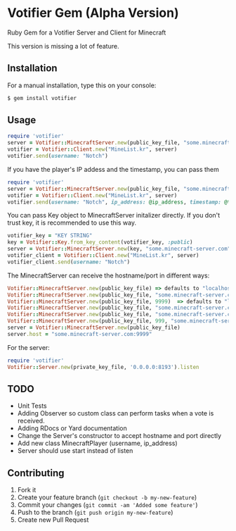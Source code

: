 # Votifier Gem (Alpha Version)

Ruby Gem for a Votifier Server and Client for Minecraft

This version is missing a lot of feature.

## Installation

For a manual installation, type this on your console:

```ruby
$ gem install votifier
```

## Usage

```ruby
require 'votifier'
server = Votifier::MinecraftServer.new(public_key_file, "some.minecraft-server.com")
votifier = Votifier::Client.new("MineList.kr", server)
votifier.send(username: "Notch")
```

If you have the player's IP addess and the timestamp, you can pass them

```ruby
require 'votifier'
server = Votifier::MinecraftServer.new(public_key_file, "some.minecraft-server.com:9999")
votifier = Votifier::Client.new("MineList.kr", server)
votifier.send(username: "Notch", ip_address: @ip_address, timestamp: @timestamp)
```

You can pass Key object to MinecraftServer initalizer directly. If you don't trust key, it is recommended to use this way.

```ruby
votifier_key = "KEY STRING"
key = Votifier::Key.from_key_content(votifier_key, :public)
server = Votifier::MinecraftServer.new(key, "some.minecraft-server.com", 8192)
votifier_client = Votifier::Client.new("MineList.kr", server)
votifier_client.send(username: "Notch")
```

The MinecraftServer can receive the hostname/port in different ways:

```ruby
Votifier::MinecraftServer.new(public_key_file) => defaults to "localhost:8192"
Votifier::MinecraftServer.new(public_key_file, "some.minecraft-server.com") => port 8192
Votifier::MinecraftServer.new(public_key_file, 9999)  => defaults to "localhost"
Votifier::MinecraftServer.new(public_key_file, "some.minecraft-server.com:9999")
Votifier::MinecraftServer.new(public_key_file, "some.minecraft-server.com", 9999)
Votifier::MinecraftServer.new(public_key_file, 999, "some.minecraft-server.com")
server = Votifier::MinecraftServer.new(public_key_file)
server.host = "some.minecraft-server.com:9999"
```

For the server:

```ruby
require 'votifier'
Votifier::Server.new(private_key_file, '0.0.0.0:8193').listen
```

## TODO

* Unit Tests
* Adding Observer so custom class can perform tasks when a vote is received.
* Adding RDocs or Yard documentation
* Change the Server's constructor to accept hostname and port directly
* Add new class MinecraftPlayer (username, ip_address)
* Server should use start instead of listen

## Contributing

1. Fork it
2. Create your feature branch (`git checkout -b my-new-feature`)
3. Commit your changes (`git commit -am 'Added some feature'`)
4. Push to the branch (`git push origin my-new-feature`)
5. Create new Pull Request
